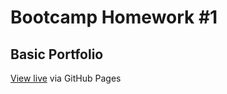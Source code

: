 # Bootcamp Homework #1
## Basic Portfolio

[View live](bigreader.github.io/bootcamp-basic-portfolio) via GitHub Pages